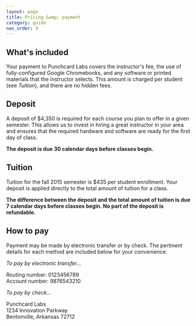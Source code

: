 ```yaml
---
layout: page
title: Pricing &amp; payment
category: guide
nav_order: 9
---
```


## What's included

Your payment to Punchcard Labs covers the instructor's fee, the use of fully-configured Google Chromebooks, and any software or printed materials that the instructor selects. This amount is charged per student (see *Tuition*), and there are no hidden fees.

## Deposit

A deposit of $4,350 is required for each course you plan to offer in a given semester. This allows us to invest in hiring a great instructor in your area and ensures that the required hardware and software are ready for the first day of class.

**The deposit is due 30 calendar days before classes begin.**

## Tuition

Tuition for the fall 2015 semester is $435 per student enrollment. Your deposit is applied directly to the total amount of tuition for a class.

**The difference between the deposit and the total amount of tuition is due 7 calendar days before classes begin. No part of the deposit is refundable.**

## How to pay

Payment may be made by electronic transfer or by check. The pertinent details for each method are included below for your convenience.

*To pay by electronic transfer...*

Routing number: 0123456789<br>
Account number: 9876543210

*To pay by check...*

Punchcard Labs<br>
1234 Innovation Parkway<br>
Bentonville, Arkansas 72712
